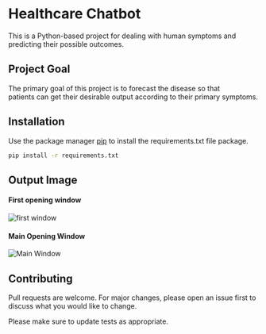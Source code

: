 # Healthcare Chatbot

This is a Python-based project for dealing with human symptoms and predicting their possible outcomes.

## Project Goal
The primary goal of this project is to forecast the disease so that patients can get their desirable output according to their primary symptoms.

## Installation

Use the package manager [pip](https://pip.pypa.io/en/stable/) to install the requirements.txt file package.

```bash
pip install -r requirements.txt 
```
## Output Image
#### First opening window
![first window](https://github.com/Durgesh63/HealthCare_ChatBot/blob/master/firstwindow.png?raw=true)

#### Main Opening Window
![Main Window](https://github.com/Durgesh63/HealthCare_ChatBot/blob/master/main_window.png?raw=true)

## Contributing
Pull requests are welcome. For major changes, please open an issue first to discuss what you would like to change.

Please make sure to update tests as appropriate.